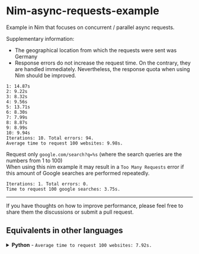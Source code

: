 # Nim-async-requests-example

Example in Nim that focuses on concurrent / parallel async requests.

Supplementary information:

- The geographical location from which the requests were sent was Germany
- Response errors do not increase the request time. On the contrary, they are handled immediately. Nevertheless, the response quota when using Nim should be improved.

```
1: 14.87s
2: 9.22s
3: 8.32s
4: 9.56s
5: 13.71s
6: 8.30s
7: 7.99s
8: 8.87s
9: 8.99s
10: 9.94s
Iterations: 10. Total errors: 94.
Average time to request 100 websites: 9.98s.
```

Request only `google.com/search?q=%s` (where the search queries are the numbers from 1 to 100)<br>
When using this nim example it may result in a `Too Many Requests` error if this amount of Google searches are performed repeatedly.

```
Iterations: 1. Total errors: 0.
Time to request 100 google searches: 3.75s.
```

---

If you have thoughts on how to improve performance, please feel free to share them the discussions or submit a pull request.

## Equivalents in other languages

<details>
<summary><b>Python</b> - <code>Average time to request 100 websites: 7.92s.</code></summary>

<br>

Repository: https://github.com/tobealive/python-async-requests-example

```
1: 6.04s
2: 6.87s
3: 6.82s
4: 6.38s
5: 10.75s
6: 6.41s
7: 6.02s
8: 11.53s
9: 11.07s
10: 7.35s

Iterations: 10. Total errors: 10.
Average time to request 100 websites: 7.92s.
```

Request only `google.com/search?q=%s` (where the search queries are the numbers from 1 to 100)

```
Iterations: 1. Total errors: 0.
Time to request 100 google searches: 1.38s.
```

</details>
